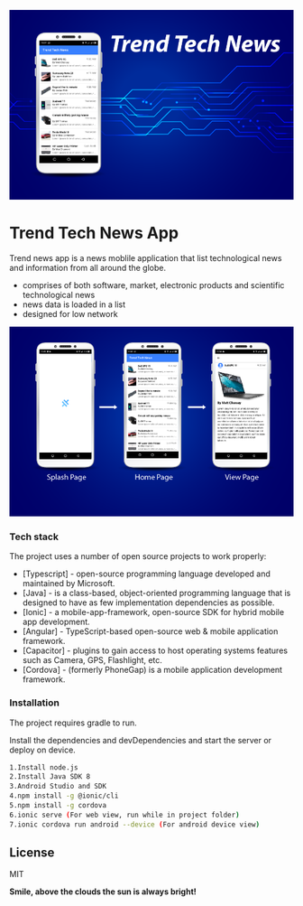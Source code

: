 ![trendtechnewsapp ad sample](https://github.com/javamaasai/trendnewsapp/blob/master/trendtechnewsbanner-01.png?raw=true)

# Trend Tech News App

Trend news app is a news moblile application that list technological news and information from all around the globe.

  - comprises of both software, market, electronic products and scientific technological news
  - news data is loaded in a list
  - designed for low network
  
![trendtechnewsapp wireframe](https://github.com/javamaasai/trendnewsapp/blob/master/trendtechnewsbanner-02.png?raw=true)

### Tech stack

The project uses a number of open source projects to work properly:

* [Typescript] - open-source programming language developed and maintained by Microsoft.
* [Java] - is a class-based, object-oriented programming language that is designed to have as few implementation dependencies as possible.
* [Ionic] - a mobile-app-framework, open-source SDK for hybrid mobile app development.
* [Angular] - TypeScript-based open-source web & mobile application framework.
* [Capacitor] - plugins to gain access to host operating systems features such as Camera, GPS, Flashlight, etc.
* [Cordova] - (formerly PhoneGap) is a mobile application development framework.

### Installation

The project requires gradle to run.

Install the dependencies and devDependencies and start the server or deploy on device.

```sh
1.Install node.js
2.Install Java SDK 8
3.Android Studio and SDK
4.npm install -g @ionic/cli
5.npm install -g cordova
6.ionic serve (For web view, run while in project folder)
7.ionic cordova run android --device (For android device view)
```


License
----

MIT

**Smile, above the clouds the sun is always bright!**
